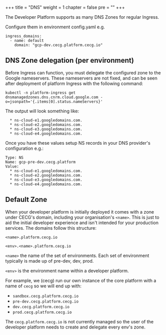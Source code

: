 +++
title = "DNS"
weight = 1
chapter = false
pre = ""
+++

The Developer Platform supports as many DNS Zones for regular Ingress.

Configure them in environment config.yaml e.g.

```
ingress_domains:
  - name: default
    domain: "gcp-dev.cecg.platform.cecg.io"
```

## DNS Zone delegation (per environment)

Before Ingress can function, you must delegate the configured zone to the Google nameservers.
These nameservers are not fixed, and can be seen after deployment of platform Ingress with the following command:

```
kubectl -n platform-ingress get dnsmanagedzones.dns.cnrm.cloud.google.com -o=jsonpath='{.items[0].status.nameServers}'
```

The output will look something like:

```
  * ns-cloud-e1.googledomains.com.
  * ns-cloud-e2.googledomains.com.
  * ns-cloud-e3.googledomains.com.
  * ns-cloud-e4.googledomains.com.
```

Once you have these values setup NS records in your DNS provider's configuration e.g.:

```
Type: NS	
Name: gcp-pre-dev.cecg.platform	
Value: 
  * ns-cloud-e1.googledomains.com.
  * ns-cloud-e2.googledomains.com.
  * ns-cloud-e3.googledomains.com.
  * ns-cloud-e4.googledomains.com.
```

## Default Zone

When your developer platform is initially deployed it comes with a zone under CECG's domain, including your organisation's `<name>`.
This is just to aid the initial developer experience and isn't intended for your production services.
The domains follow this structure:

`<name>.platform.cecg.io`

`<env>.<name>.platform.cecg.io`

`<name>` the name of the set of environments. Each set of environment typically is made up of pre-dev, dev, prod. 

`<env>` is the environment name within a developer platform.

For example, we (cecg) run our own instance of the core platform with a name of `cecg` so we will end up with:

* `sandbox.cecg.platform.cecg.io`
* `pre-dev.cecg.platform.cecg.io`
* `dev.cecg.platform.cecg.io`
* `prod.cecg.platform.cecg.io`

The `cecg.platform.cecg.io` is not currently managed so the user of the developer platform needs
to create and delegate every env's zone.